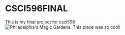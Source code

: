# CSCI596FINAL
This is my final project for csci596
![Philadelphia's Magic Gardens. This place was so cool!](/assets/images/philly-magic-gardens.jpg "Philadelphia's Magic Gardens")
